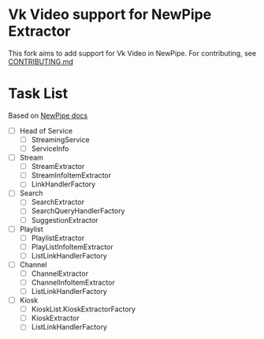 # Vk Video support for NewPipe Extractor
This fork aims to add support for Vk Video in NewPipe.
For contributing, see [CONTRIBUTING.md](CONTRIBUTING.md)

# Task List
Based on [NewPipe docs](https://teamnewpipe.github.io/documentation/03_Implement_a_service)
- [ ] Head of Service
    - [ ] StreamingService
    - [ ] ServiceInfo
- [ ] Stream
    - [ ] StreamExtractor
    - [ ] StreamInfoItemExtractor
    - [ ] LinkHandlerFactory
- [ ] Search
    - [ ] SearchExtractor
    - [ ] SearchQueryHandlerFactory
    - [ ] SuggestionExtractor
- [ ] Playlist
    - [ ] PlaylistExtractor
    - [ ] PlayListInfoItemExtractor
    - [ ] ListLinkHandlerFactory
- [ ] Channel
    - [ ] ChannelExtractor
    - [ ] ChannelInfoItemExtractor
    - [ ] ListLinkHandlerFactory
- [ ] Kiosk
    - [ ] KioskList.KioskExtractorFactory
    - [ ] KioskExtractor
    - [ ] ListLinkHandlerFactory
